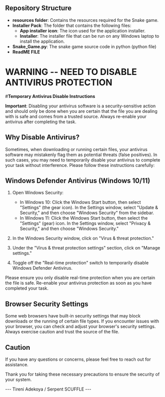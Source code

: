 

## Repository Structure

- **resources folder**: Contains the resources required for the Snake game.
- **Installer Pack**: The folder that contains the following files:
  - **App installer icon**: The icon used for the application installer.
  - **Installer**: The installer file that can be run on any Windows laptop to install the application.
- **Snake_Game.py**: The snake game source code in python (python file)
- **ReadME FILE**


# **WARNING -- NEED TO DISABLE ANTIVIRUS PROTECTION** 

#**Temporary Antivirus Disable Instructions**

**Important**: Disabling your antivirus software is a security-sensitive action and should only be done when you are certain that the file you are dealing with is safe and comes from a trusted source. Always re-enable your antivirus after completing the task.

## Why Disable Antivirus?

Sometimes, when downloading or running certain files, your antivirus software may mistakenly flag them as potential threats (false positives). In such cases, you may need to temporarily disable your antivirus to complete your task without interference.
Please follow these instructions carefully:

## Windows Defender Antivirus (Windows 10/11)

1. Open Windows Security:
   - In Windows 10: Click the Windows Start button, then select "Settings" (the gear icon). In the Settings window, select "Update & Security," and then choose "Windows Security" from the sidebar.
   - In Windows 11: Click the Windows Start button, then select the "Settings" (gear) icon. In the Settings window, select "Privacy & Security," and then choose "Windows Security."

2. In the Windows Security window, click on "Virus & threat protection."

3. Under the "Virus & threat protection settings" section, click on "Manage settings."

4. Toggle off the "Real-time protection" switch to temporarily disable Windows Defender Antivirus.

Please ensure you only disable real-time protection when you are certain the file is safe. Re-enable your antivirus protection as soon as you have completed your task.

## Browser Security Settings

Some web browsers have built-in security settings that may block downloads or the running of certain file types. If you encounter issues with your browser, you can check and adjust your browser's security settings. Always exercise caution and trust the source of the file.

## Caution
If you have any questions or concerns, please feel free to reach out for assistance.

Thank you for taking these necessary precautions to ensure the security of your system.

--- Tireni Adekoya / Serpent SCUFFLE ---
